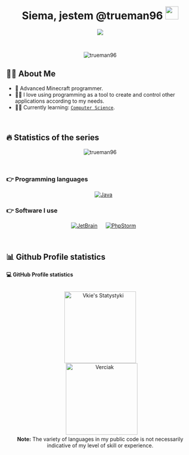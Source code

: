 <h1 align="center">Siema, jestem @trueman96 <img src="https://media.giphy.com/media/hvRJCLFzcasrR4ia7z/giphy.gif" width="35"></h1>
<p align="center">
  <a href="https://github.com/DenverCoder1/readme-typing-svg"><img src="https://readme-typing-svg.herokuapp.com?lines=Java+Developer;Programming+is+a+part+of+my+life+❤️&center=true&width=500&height=50"></a>
</p>


<br>

<p align="center"> 
	<img src="https://komarev.com/ghpvc/?username=trueman96&label=Profile%20views&color=0e75b6&style=plastic" alt="trueman96" /> 
</p>


## :sassy_man: About Me
- :school: Advanced Minecraft programmer.
- :technologist: I love using programming as a tool to create and control other applications according to my needs.
- :student: Currently learning: [`Computer Science`](https://brilliant.org/).

<br>

## 🔥 Statistics of the series
<p align="center"><img src="https://github-readme-streak-stats.herokuapp.com/?user=trueman96&theme=algolia" alt="trueman96" /></p>

<br>

### 👉 Programming languages

<p align="center"> 
  &emsp;
  <a href="https://www.java.com" target="_blank"> 
    <img alt="Java" src="https://img.shields.io/badge/Java-%23007396.svg?style=plastic&logo=java&logoColor=white">
  </a>
</p>

 ### 👉 Software I use
 
<p align="center">
  &emsp;
    <a href="#"><img alt="JetBrain" src="https://img.shields.io/badge/jetbrains-252525" /></a>
  &emsp;
    <a href="#"><img alt="PhpStorm" src="https://img.shields.io/badge/phpstorm-8A2BE2" /></a>
</p>

<br/>

## 📊 Github Profile statistics



  <summary><b>💻 GitHub Profile statistics</b></summary>
  <br/>
  <p align="center">
    <a href="https://github.com/anuraghazra/github-readme-stats"><img alt="Vkie's Statystyki" src="https://github-readme-stats.vercel.app/api?username=trueman96&show_icons=true&count_private=true&theme=algolia" height="192px"/></a>
<br/>
  &nbsp;
	  <img src="https://github-readme-stats.vercel.app/api/top-langs?username=trueman96&langs_count=10&show_icons=true&locale=en&layout=compact&theme=algolia" alt="Verciak" height="192px"/>
  <br/>
  <b>Note:</b> The variety of languages in my public code is not necessarily indicative of my level of skill or experience.
  </p>
